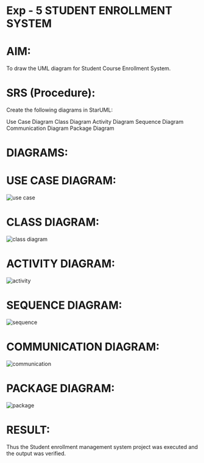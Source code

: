 # Exp - 5 STUDENT ENROLLMENT SYSTEM

# AIM:
To draw the UML diagram for Student Course Enrollment System.

# SRS (Procedure):
Create the following diagrams in StarUML:

Use Case Diagram
Class Diagram
Activity Diagram
Sequence Diagram
Communication Diagram
Package Diagram

# DIAGRAMS:
# USE CASE DIAGRAM:
![use case](https://github.com/user-attachments/assets/3298e46a-904c-406f-af50-0c34dfa7f5c4)

# CLASS DIAGRAM:
![class diagram](https://github.com/user-attachments/assets/027ea6bd-01e1-4256-95d6-fa37ff484cbb)

# ACTIVITY DIAGRAM:
![activity](https://github.com/user-attachments/assets/4d408d3c-254d-46a2-af9f-030e53a41e56)

# SEQUENCE DIAGRAM:
![sequence](https://github.com/user-attachments/assets/84c64f3e-db81-43d2-88b4-1c005eba26ef)

# COMMUNICATION DIAGRAM:
![communication](https://github.com/user-attachments/assets/e2a3d9c5-6618-4add-8ce3-95ffea1d0136)

# PACKAGE DIAGRAM:
![package](https://github.com/user-attachments/assets/c6e0a182-ba4b-4671-93f7-7cb3d3adb1f2)

# RESULT:
Thus the Student enrollment management system project was executed and the output was verified.
